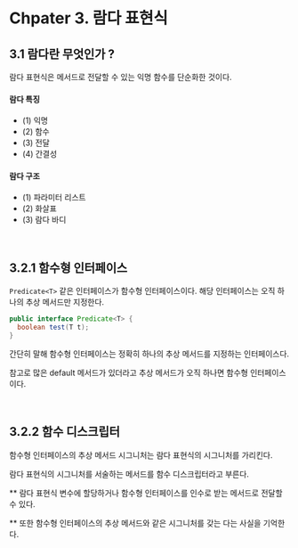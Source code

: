 # Chpater 3. 람다 표현식
## 3.1 람다란 무엇인가 ?
람다 표현식은 메서드로 전달할 수 있는 익명 함수를 단순화한 것이다.

#### 람다 특징
- (1) 익명
- (2) 함수
- (3) 전달
- (4) 간결성

#### 람다 구조
- (1) 파라미터 리스트
- (2) 화살표
- (3) 람다 바디

<br>

## 3.2.1 함수형 인터페이스
`Predicate<T>` 같은 인터페이스가 함수형 인터페이스이다. 해당 인터페이스는 오직 하나의 추상 메서드만 지정한다.

```java
public interface Predicate<T> {
  boolean test(T t);
}
```

간단히 말해 함수형 인터페이스는 정확히 하나의 추상 메서드를 지정하는 인터페이스다.

참고로 많은 default 메서드가 있더라고 추상 메서드가 오직 하나면 함수형 인터페이스이다.

<br>

## 3.2.2 함수 디스크립터
함수형 인터페이스의 추상 메서드 시그니처는 람다 표현식의 시그니처를 가리킨다.

람다 표현식의 시그니처를 서술하는 메서드를 함수 디스크립터라고 부른다.

** 람다 표현식 변수에 할당하거나 함수형 인터페이스를 인수로 받는 메서드로 전달할 수 있다.

** 또한 함수형 인터페이스의 추상 메서드와 같은 시그니처를 갖는 다는 사실을 기억한다.


